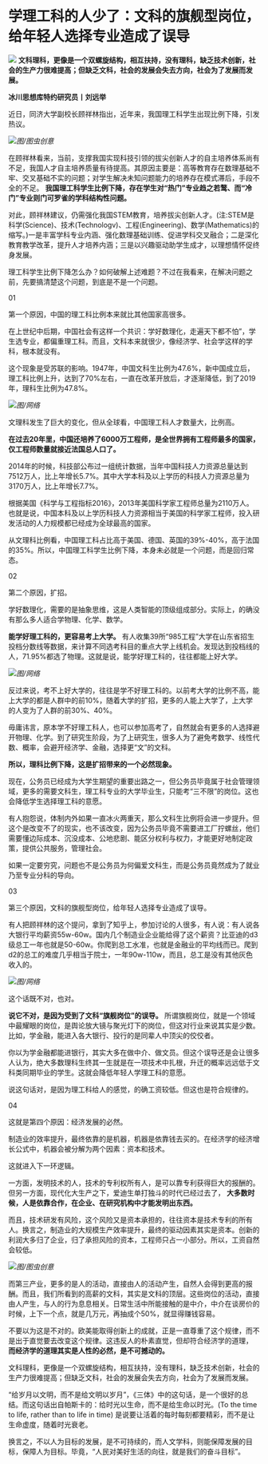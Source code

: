 # 学理工科的人少了：文科的旗舰型岗位，给年轻人选择专业造成了误导

![](https://inews.gtimg.com/news_bt/O8X4Nylf42Hmi-7RGy1F89ed7fnI0x3w61LqN2a0SsLAwAA/1000)
**文科理科，更像是一个双螺旋结构，相互扶持，没有理科，缺乏技术创新，社会的生产力很难提高；但缺乏文科，社会的发展会失去方向，社会为了发展而发展。**

**冰川思想库特约研究员丨刘远举**

近日，同济大学副校长顾祥林指出，近年来，我国理工科学生出现比例下降，引发热议。

![](https://inews.gtimg.com/news_bt/OPlQzoRV8azoiM38IN5VYxDyQOQljKAyTSXRoNvqpdf3EAA/1000)_图/图虫创意_

在顾祥林看来，当前，支撑我国实现科技引领的拔尖创新人才的自主培养体系尚有不足，我国人才自主培养质量有待提高。其原因主要是：高等教育存在数理基础不牢、交叉基础不实的问题；对学生解决未知问题能力的培养存在模式滞后，手段不全的不足。
**我国理工科学生比例下降，存在学生对“热门”专业趋之若鹜、而“冷门”专业则门可罗雀的学科结构性问题。**

对此，顾祥林建议，仍需强化我国STEM教育，培养拔尖创新人才。(注:STEM是科学(Science)、技术(Technologv)、工程(Engineering)、数学(Mathematics)的缩写。)一是丰富学科专业内涵、强化数理基础训练、促进学科交叉融合；二是深化教育教学改革，提升人才培养内涵；三是以兴趣驱动助学生成才，以理想情怀促终身发展。

理工科学生比例下降怎么办？如何破解上述难题？不过在我看来，在解决问题之前，先要搞清楚这个问题，到底是不是一个问题。

01

第一个原因，中国的理工科比例本来就比其他国家高很多。

在上世纪中后期，中国社会有这样一个共识：学好数理化，走遍天下都不怕”，学生选专业，都偏重理工科。而且，文科本来就很少，像经济学、社会学这样的学科，根本就没有。

这个现象是受苏联的影响。1947年，中国文科生比例为47.6%，新中国成立后，理工科比例上升，达到了70%左右，一直在改革开放后，才逐渐降低，到了2019年，理科生比例为47.8%。

![](https://inews.gtimg.com/news_bt/OMnLJ1214kL_b1KpSjROPQqHemDpVIAAK_SW88wh6d__cAA/1000)_图/网络_

文理科发生了巨大的变化，但从全球看，中国理工科人才数量大，比例高。

**在过去20年里，中国还培养了6000万工程师，是全世界拥有工程师最多的国家，仅工程师数量就接近法国总人口了。**

2014年的时候，科技部公布过一组统计数据，当年中国科技人力资源总量达到7512万人，比上年增长5.7%。其中大学本科及以上学历的科技人力资源总量为3170万人，比上年增长7.7%。

根据美国《科学与工程指标2016》，2013年美国科学家工程师总量为2110万人。也就是说，中国本科及以上学历科技人力资源相当于美国的科学家工程师，投入研发活动的人力规模都已经成为全球最高的国家。

从文理科比例看，中国理工科占比高于美国、德国、英国的39%-40%，高于法国的35%。所以，中国理工科学生比例下降，本身未必就是一个问题，而是回归常态。

02

第二个原因，扩招。

学好数理化，需要的是抽象思维，这是人类智能的顶级组成部分。实际上，的确没有那么多人适合学物理、化学、数学。

**能学好理工科的，更容易考上大学。**
有人收集39所“985工程”大学在山东省招生投档分数线等数据，来计算不同选考科目的重点大学上线机会。发现达到投档线的人，71.95%都选了物理。这就是说，能学好理工科的，往往都能上好大学。

![](https://inews.gtimg.com/news_bt/OUSW_nMG-6-OZQSaeSVJZ2lMdh3kewUpNW5MPgteBRljUAA/1000)_图/网络_

反过来说，考不上好大学的，往往是学不好理工科的。以前考大学的比例不高，能上大学的都是人群中的前10%，随着大学的扩招，更多的人能上大学了，上大学的人变为了人群的前30%、40%。

毋庸讳言，原本学不好理工科人，也可以参加高考了，自然就会有更多的人选择避开物理、化学。到了研究生阶段，为了上研究生，很多人为了避免考数学、线性代数、概率，会避开经济学、金融，选择更“文”的文科。

**所以，理科比例下降，这是扩招带来的一个必然现象。**

现在，公务员已经成为大学生期望的重要出路之一，但公务员毕竟属于社会管理领域，更多的需要文科生，理工科专业的大学毕业生，只能考“三不限”的岗位。这也会降低学生选择理工科的意愿。

有人抱怨说，体制内外如果一直冰火两重天，那么文科生比例将会进一步提升。但这个是改变不了的现实，也不该改变，因为公务员毕竟不需要进工厂拧螺丝，他们需要懂边际成本、沉没成本、公地悲剧、能区分权利与权力，才能更好地制定政策，提供公共服务，管理社会。

如果一定要穷究，问题也不是公务员为何偏爱文科生，而是公务员竟然成为了就业乃至专业分科的导向。

03

第三个原因，文科的旗舰型岗位，给年轻人选择专业造成了误导。

有人把顾祥林的这个提问，拿到了知乎上，参加讨论的人很多，有人说：有人说各大银行平均薪资55w-60w。国内几个制造业企业能给得了这个薪资？比亚迪的d3级总工一年也就是50-60w。你爬到总工水准，也就是金融业的平均线而已。爬到d2的总工的难度几乎相当于院士，一年90w-110w，而且，总工是没有其他灰色收入的。

![](https://inews.gtimg.com/news_bt/OYGVrs7kN8fj3DXclvZc1c9QatXgsJZnWZGfJfMa21KyIAA/1000)_图/网络_

这个话既不对，也对。

**说它不对，是因为受到了文科“旗舰岗位”的误导。**
所谓旗舰岗位，就是一个领域中最耀眼的岗位，是舆论放大镜与聚光灯下的岗位，但这对行业来说其实是少数。比如，学金融，能进入各大银行、投行的是同辈人中顶尖的佼佼者。

你以为学金融都能进银行，其实大多在做中介、做文员。但这个误导还是会让很多人认为，绝大多数理科生终其一生就是在一项技术中扎根，升迁的概率远远低于文科类同期毕业的学生。这就会降低年轻人学理工科的意愿。

说这句话对，是因为理工科给人的感觉，的确工资较低。但这也是符合规律的。

04

这就是第四个原因：经济发展的必然。

制造业的效率提升，最终依靠的是机器，机器是依靠钱去买的。在经济学的经济增长公式中，机器会被分解为两个因素：资本和技术。

这就进入下一环逻辑。

一方面，发明技术的人，技术的专利权所有人，是可以靠专利获得巨大的报酬的。但另一方面，现代化大生产之下，爱迪生单打独斗的时代已经过去了，
**大多数时候，人是依靠合作，在企业、在研究机构中才能发明出东西。**

而且，技术研发有风险，这个风险又是资本承担的，往往资本是技术专利的所有人。换言之，制造业的大规模生产效率提升，最终的驱动因素其实是资本。创新的利润大多归了企业，归了承担风险的资本，工程师只占一小部分。所以，工资自然会较低。

![](https://inews.gtimg.com/news_bt/OikKpH8AEQx5lGPpyGCsLtc3oVx-gaO8Lkgf_j8Z_q5E0AA/1000)_图/图虫创意_

而第三产业，更多的是人的活动，直接由人的活动产生，自然人会得到更高的报酬。而且，我们所看到的高薪的文科，其实是文科的顶层。这些岗位的活动，直接由人产生，与人的行为息息相关。日常生活中所能接触的是中介，中介在谈房价的时候，上下一个点，就是几万元，再抽成个50%，就显得赚钱容易。

不要以为这是不对的。欧美能取得创新上的成就，正是一直尊重了这个规律，而不是出于直觉要去改变这个规律。这违反人的朴素直觉，但却符合经济学的道理，
**而经济学的道理其实是人性的必然，是不可撼动的。**

文科理科，更像是一个双螺旋结构，相互扶持，没有理科，缺乏技术创新，社会的生产力很难提高；但缺乏文科，社会的发展会失去方向，社会为了发展而发展。

“给岁月以文明，而不是给文明以岁月”，《三体》中的这句话，是一个很好的总结。而这句话出自帕斯卡的：给时光以生命，而不是给生命以时光。(To the time
to life, rather than to life in time) 是说要让活着的每时每刻都要精彩，而不是让生命虚度，随着时光衰老。

换言之，不以人为目标的发展，是不可持续的，而人文学科，则能保障发展的目标，保障人为目标。毕竟，“人民对美好生活的向往，就是我们的奋斗目标”。


